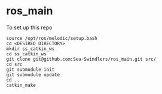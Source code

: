 # ros_main

To set up this repo
```
source /opt/ros/melodic/setup.bash
cd <DESIRED DIRECTORY>
mkdir ss_catkin_ws
cd ss_catkin_ws
git clone git@github.com:Sea-Swindlers/ros_main.git src/
cd src
git submodule init
git submodule update
cd ..
catkin_make
```
